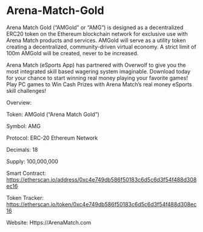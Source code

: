# Arena-Match-Gold
Arena Match Gold (“AMGold” or “AMG”) is designed as a decentralized ERC20 token on the Ethereum blockchain network for exclusive use with Arena Match products and services. AMGold will serve as a utility token creating a decentralized, community-driven virtual economy. A strict limit of 100m AMGold will be created, never to be increased.

Arena Match (eSports App) has partnered with Overwolf to give you the most integrated skill based wagering system imaginable. Download today for your chance to start winning real money playing your favorite games! Play PC games to Win Cash Prizes with Arena Match’s real money eSports skill challenges!

Overview: 

Token: AMGold (“Arena Match Gold”)

Symbol: AMG

Protocol: ERC-20 Ethereum Network

Decimals: 18

Supply: 100,000,000

Smart Contract: https://etherscan.io/address/0xc4e749db586f50183c6d5c6d3f54f488d308ec16 

Token Tracker: https://etherscan.io/token/0xc4e749db586f50183c6d5c6d3f54f488d308ec16

Website: Https://ArenaMatch.com
